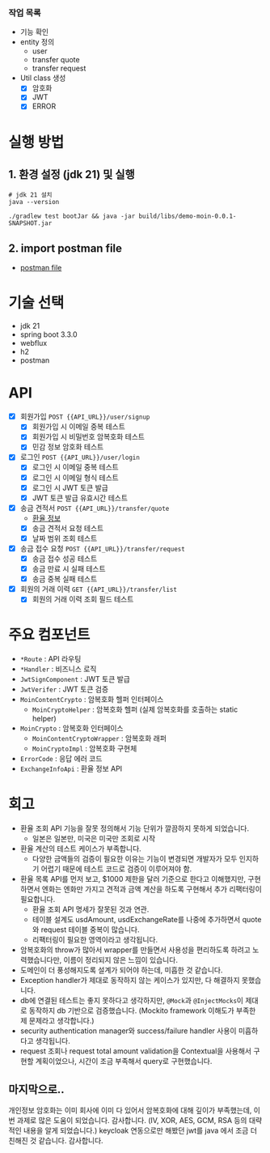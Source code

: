 ### 작업 목록
- 기능 확인
- entity 정의
  - user
  - transfer quote
  - transfer request
- Util class 생성
  - [x] 암호화
  - [x] JWT
  - [x] ERROR

# 실행 방법

## 1. 환경 설정 (jdk 21) 및 실행
```shell
# jdk 21 설치
java --version

./gradlew test bootJar && java -jar build/libs/demo-moin-0.0.1-SNAPSHOT.jar
```

## 2. import postman file
- [postman file](./Moin.postman_collection.json)


# 기술 선택
- jdk 21
- spring boot 3.3.0
- webflux
- h2
- postman

# API
- [x] 회원가입 `POST {{API_URL}}/user/signup`
  - [x] 회원가입 시 이메일 중복 테스트
  - [x] 회원가입 시 비밀번호 암복호화 테스트
  - [x] 민감 정보 암호화 테스트
- [x] 로그인 `POST {{API_URL}}/user/login`
  - [x] 로그인 시 이메일 중복 테스트
  - [x] 로그인 시 이메일 형식 테스트
  - [x] 로그인 시 JWT 토큰 발급
  - [x] JWT 토큰 발급 유효시간 테스트
- [x] 송금 견적서 `POST {{API_URL}}/transfer/quote`
  - [환율 정보](https://crix-api-cdn.upbit.com/v1/forex/recent )
  - [x] 송금 견적서 요청 테스트
  - [x] 날짜 범위 조회 테스트
- [x] 송금 접수 요청 `POST {{API_URL}}/transfer/request`
  - [x] 송금 접수 성공 테스트
  - [x] 송금 만료 시 실패 테스트
  - [x] 송금 중복 실패 테스트
- [x] 회원의 거래 이력 `GET {{API_URL}}/transfer/list`
  - [x] 회원의 거래 이력 조회 필드 테스트

# 주요 컴포넌트
- `*Route` : API 라우팅
- `*Handler` : 비즈니스 로직
- `JwtSignComponent` : JWT 토큰 발급
- `JwtVerifer` : JWT 토큰 검증
- `MoinContentCrypto` : 암복호화 헬퍼 인터페이스
  - `MoinCryptoHelper` : 암복호화 헬퍼 (실제 암복호화를 호출하는 static helper)
- `MoinCrypto` : 암복호화 인터페이스
  - `MoinContentCryptoWrapper` : 암복호화 래퍼
  - `MoinCryptoImpl` : 암복호화 구현체
- `ErrorCode` : 응답 에러 코드
- `ExchangeInfoApi` : 환율 정보 API

# 회고
- 환율 조회 API 기능을 잘못 정의해서 기능 단위가 깔끔하지 못하게 되었습니다.
  - 일본은 일본만, 미국은 미국만 조회로 시작
- 환율 계산의 테스트 케이스가 부족합니다.
  - 다양한 금액들의 검증이 필요한 이유는 기능이 변경되면 개발자가 모두 인지하기 어렵기 때문에 테스트 코드로 검증이 이루어져야 함.
- 환율 목록 API를 먼저 보고, $1000 제한을 달러 기준으로 한다고 이해했지만, 구현하면서 엔화는 엔화만 가지고 견적과 금액 계산을 하도록 구현해서 추가 리팩터링이 필요합니다.
  - 환율 조회 API 명세가 잘못된 것과 연관.
  - 테이블 설계도 usdAmount, usdExchangeRate를 나중에 추가하면서 quote와 request 테이블 중복이 많습니다.
  - 리팩터링이 필요한 영역이라고 생각됩니다.
- 암복호화의 throw가 많아서 wrapper를 만들면서 사용성을 편리하도록 하려고 노력했습니다만, 이름이 정리되지 않은 느낌이 있습니다.
- 도메인이 더 풍성해지도록 설계가 되어야 하는데, 미흡한 것 같습니다.
- Exception handler가 제대로 동작하지 않는 케이스가 있지만, 다 해결하지 못했습니다.
- db에 연결된 테스트는 좋지 못하다고 생각하지만, `@Mock`과 `@InjectMocks`이 제대로 동작하지 db 기반으로 검증했습니다. (Mockito framework 이해도가 부족한 제 문제라고 생각합니다.)
- security authentication manager와 success/failure handler 사용이 미흡하다고 생각됩니다.
- request 조회나 request total amount validation을 Contextual을 사용해서 구현할 계획이었으나, 시간이 조금 부족해서 query로 구현했습니다. 

## 마지막으로..
개인정보 암호화는 이미 회사에 이미 다 있어서 암복호화에 대해 깊이가 부족했는데, 이번 과제로 많은 도움이 되었습니다. 감사합니다. (IV, XOR, AES, GCM, RSA 등의 대략적인 내용을 알게 되었습니다.)
keycloak 연동으로만 해봤던 jwt를 java 에서 조금 더 친해진 것 같습니다.
감사합니다.